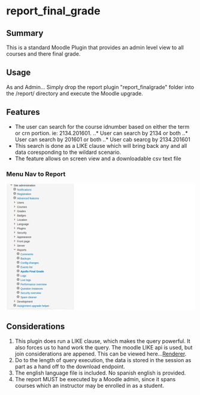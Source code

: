# report_final_grade

## Summary
This is a standard Moodle Plugin that provides an admin level view to all courses and there final grade.

## Usage
As and Admin...
Simply drop the report plugin "report_finalgrade" folder into the <moodle>/report/ directory and execute the Moodle upgrade.

## Features
* The user can search for the course idnumber based on either the term or crn portion. ie: 2134.201601.
..* User can search by 2134 or both
..* User can search by 201601 or both
..* User cab searcg by 2134.201601
* This search is done as a LIKE clause which will bring back any and all data coresponding to the wildard scenario.
* The feature allows on screen view and a downloadable csv text file

### Menu Nav to Report
![Menu Screen Capture](https://github.com/apollo-agit/report_final_grade/blob/master/docs/admin-menu.png)


## Considerations
1. This plugin does run a LIKE clause, which makes the query powerful. It also forces us to hand work the query. The moodle LIKE api is used, but join considerations are appened. This can be viewed here...[Renderer](finalgrade/classes/renderer.php). 
2. Do to the length of query execution, the data is stored in the session as part as a hand off to the download endpoint.
3. The english language file is included. No spanish english is provided.
4. The report MUST be executed by a Moodle admin, since it spans courses which an instructor may be enrolled in as a student.
